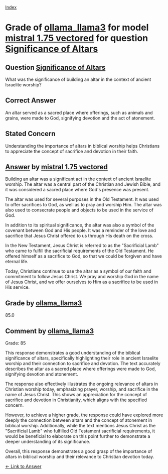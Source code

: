 
[Index](../../../../index.md)
# Grade of [ollama_llama3](../../../grading_models/ollama_llama3.md) for model [mistral 1.75 vectored](../../../answering_models/mistral_1.75_vectored.md) for question [Significance of Altars](../../../questions/Significance_of_Altars.md)

## Question [Significance of Altars](../../../questions/Significance_of_Altars.md)
What was the significance of building an altar in the context of ancient Israelite worship?

## Correct Answer
An altar served as a sacred place where offerings, such as animals and grains, were made to God, signifying devotion and the act of atonement.

## Stated Concern
Understanding the importance of altars in biblical worship helps Christians to appreciate the concept of sacrifice and devotion in their faith.

## [Answer](../Significance_of_Altars.md) by [mistral 1.75 vectored](../../../answering_models/mistral_1.75_vectored.md)
Building an altar was a significant act in the context of ancient Israelite worship. The altar was a central part of the Christian and Jewish Bible, and it was considered a sacred place where God's presence was present.

The altar was used for several purposes in the Old Testament. It was used to offer sacrifices to God, as well as to pray and worship Him. The altar was also used to consecrate people and objects to be used in the service of God.

In addition to its spiritual significance, the altar was also a symbol of the covenant between God and His people. It was a reminder of the love and sacrifice that Jesus Christ offered to us through His death on the cross.

In the New Testament, Jesus Christ is referred to as the "Sacrificial Lamb" who came to fulfill the sacrificial requirements of the Old Testament. He offered himself as a sacrifice to God, so that we could be forgiven and have eternal life.

Today, Christians continue to use the altar as a symbol of our faith and commitment to follow Jesus Christ. We pray and worship God in the name of Jesus Christ, and we offer ourselves to Him as a sacrifice to be used in His service.

## Grade by [ollama_llama3](../../../grading_models/ollama_llama3.md)
85.0

## Comment by [ollama_llama3](../../../grading_models/ollama_llama3.md)
Grade: 85

This response demonstrates a good understanding of the biblical significance of altars, specifically highlighting their role in ancient Israelite worship and their connection to sacrifice and devotion. The text accurately describes the altar as a sacred place where offerings were made to God, signifying devotion and atonement.

The response also effectively illustrates the ongoing relevance of altars in Christian worship today, emphasizing prayer, worship, and sacrifice in the name of Jesus Christ. This shows an appreciation for the concept of sacrifice and devotion in Christianity, which aligns with the specified concern.

However, to achieve a higher grade, the response could have explored more deeply the connection between altars and the concept of atonement in biblical worship. Additionally, while the text mentions Jesus Christ as the "Sacrificial Lamb" who fulfilled Old Testament sacrificial requirements, it would be beneficial to elaborate on this point further to demonstrate a deeper understanding of its significance.

Overall, this response demonstrates a good grasp of the importance of altars in biblical worship and their relevance to Christian devotion today.

[&lt;- Link to Answer](../Significance_of_Altars.md)
